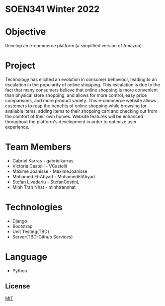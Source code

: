 # SOEN341 Winter 2022

# Objective
Develop an e-commerce platform (a simplified version of Amazon).

# Project
Technology has elicited an evolution in consumer behaviour, leading to an escalation in the popularity of online shopping. This escalation is due to the fact that many consumers believe that online shopping is more convenient than physical store shopping, and allows for more control, easy price comparisons, and more product variety. This e-commerce website allows customers to reap the benefits of online shopping while browsing for available items, adding items to their shopping cart and checking out from the comfort of their own homes. Website features will be enhanced throughout the platform's development in order to optimize user experience. 


# Team Members
- Gabriel Karras - gabrielkarras
- Victoria Castelli - VCastelli
- Maxime Joanisse - MaximeJoanisse
- Mohamed El-Abyad - MohamedElAbyad
- Stefan Livadariu - StefanCostinL
- Minh Tran Nhat - minhtrannhat

# Technologies
- Django
- Bootstrap
- Unit Testing(TBD)
- Server(TBD-Github Services)

# Language 
- Python

## License
[MIT](https://choosealicense.com/licenses/mit/)

